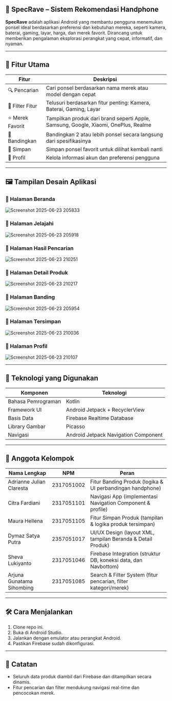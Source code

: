 ## 📱 SpecRave – Sistem Rekomendasi Handphone

**SpecRave** adalah aplikasi Android yang membantu pengguna menemukan ponsel ideal berdasarkan preferensi dan kebutuhan mereka, seperti kamera, baterai, gaming, layar, harga, dan merek favorit. Dirancang untuk memberikan pengalaman eksplorasi perangkat yang cepat, informatif, dan nyaman.

-----------------------------------------------------------------------------------------------------------------------------------------------------------------------

## 🎯 Fitur Utama

| Fitur             | Deskripsi                                                                           |
| ----------------- | ----------------------------------------------------------------------------------- |
| 🔍 Pencarian      | Cari ponsel berdasarkan nama merek atau model dengan cepat                          |
| 🎯 Filter Fitur   | Telusuri berdasarkan fitur penting: Kamera, Baterai, Gaming, Layar                  |
| ⭐ Merek Favorit  | Tampilkan produk dari brand seperti Apple, Samsung, Google, Xiaomi, OnePlus, Realme |
| 🤝 Bandingkan     | Bandingkan 2 atau lebih ponsel secara langsung dari spesifikasinya                  |
| 💾 Simpan         | Simpan ponsel favorit untuk dilihat kembali nanti                                   |
| 👤 Profil         | Kelola informasi akun dan preferensi pengguna                                       |

------------------------------------------------------------------------------------

## 🖼️ Tampilan Desain Aplikasi

### 🔹 Halaman Beranda
![Screenshot 2025-06-23 205833](https://github.com/user-attachments/assets/cf3e3711-d57e-48dc-9bb0-926e54805dae)


### 🔹 Halaman Jelajahi
![Screenshot 2025-06-23 205918](https://github.com/user-attachments/assets/0d49f984-ec13-45ce-9430-00a841307d69)


### 🔹 Halaman Hasil Pencarian
![Screenshot 2025-06-23 210251](https://github.com/user-attachments/assets/375866f1-f8af-4170-a0c2-670410f6bd0b)


### 🔹 Halaman Detail Produk
![Screenshot 2025-06-23 210217](https://github.com/user-attachments/assets/541260b4-7f32-44c0-a569-9b68a4e9a77b)


### 🔹 Halaman Banding
![Screenshot 2025-06-23 205954](https://github.com/user-attachments/assets/21c42a08-ce6e-410b-8243-c41e78e74079)


### 🔹 Halaman Tersimpan
![Screenshot 2025-06-23 210036](https://github.com/user-attachments/assets/18e7a643-2f8d-4d31-88c4-868cabb06ae9)


### 🔹 Halaman Profil
![Screenshot 2025-06-23 210107](https://github.com/user-attachments/assets/005b6687-5bf6-4004-9ed1-1d9579df89f9)



------------------------------------------------------------------------------------

## 🧪 Teknologi yang Digunakan

| Komponen              | Teknologi                                 |
|-----------------------|-------------------------------------------|
| Bahasa Pemrograman    | Kotlin                                    |
| Framework UI          | Android Jetpack + RecyclerView            |
| Basis Data            | Firebase Realtime Database                |
| Library Gambar        | Picasso                                   |
| Navigasi              | Android Jetpack Navigation Component      |

-----------------------------------------------------------------------------------------------------------------------------------------------------------------------

## 👥 Anggota Kelompok

| Nama Lengkap                | NPM        | Peran                                                             |
| --------------------------- | ---------- | ----------------------------------------------------------------- |
| Adrianne Julian Claresta    | 2317051002 | Fitur Banding Produk (logika & UI perbandingan handphone)         |
| Citra Fardiani              | 2317051101 | Navigasi App (implementasi Navigation Component & profile)     |
| Maura Hellena               | 2317051105 | Fitur Simpan Produk (tampilan & logika produk tersimpan)          |
| Dymaz Satya Putra           | 2357051017 | UI/UX Design (layout XML, tampilan Beranda & Detail Produk)       |
| Sheva Lukiyanto             | 2317051046 | Firebase Integration (struktur DB, koneksi data, dan Navbottom) |
| Arjuna Gunatama Sihombing   | 2317051085 | Search & Filter System (fitur pencarian, filter kategori/merek)   |

-----------------------------------------------------------------------------------------------------------------------------------------------------------------------

## 🛠️ Cara Menjalankan

1. Clone repo ini.
2. Buka di Android Studio.
3. Jalankan dengan emulator atau perangkat Android.
4. Pastikan Firebase sudah dikonfigurasi.

-----------------------------------------------------------------------------------------------------------------------------------------------------------------------

## 📌 Catatan

* Seluruh data produk diambil dari Firebase dan ditampilkan secara dinamis.
* Fitur pencarian dan filter mendukung navigasi real-time dan pencocokan merek.
